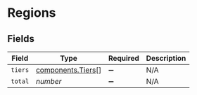 # Regions


## Fields

| Field                                                         | Type                                                          | Required                                                      | Description                                                   |
| ------------------------------------------------------------- | ------------------------------------------------------------- | ------------------------------------------------------------- | ------------------------------------------------------------- |
| `tiers`                                                       | [components.Tiers](../../../sdk/models/components/tiers.md)[] | :heavy_minus_sign:                                            | N/A                                                           |
| `total`                                                       | *number*                                                      | :heavy_minus_sign:                                            | N/A                                                           |